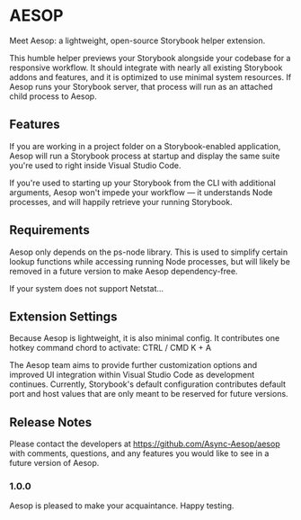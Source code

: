 # AESOP
Meet Aesop: a lightweight, open-source Storybook helper extension.

This humble helper previews your Storybook alongside your codebase for a responsive workflow. It should integrate with nearly all existing Storybook addons and features, and it is optimized to use minimal system resources. If Aesop runs your Storybook server, that process will run as an attached child process to Aesop.

## Features
If you are working in a project folder on a Storybook-enabled application, Aesop will run a Storybook process at startup and display the same suite you're used to right inside Visual Studio Code.

If you're used to starting up your Storybook from the CLI with additional arguments, Aesop won't impede your workflow — it understands Node processes, and will happily retrieve your running Storybook.

## Requirements
Aesop only depends on the ps-node library. This is used to simplify certain lookup functions while accessing running Node processes, but will likely be removed in a future version to make Aesop dependency-free.

If your system does not support Netstat...

## Extension Settings
Because Aesop is lightweight, it is also minimal config. It contributes one hotkey command chord to activate: CTRL / CMD K + A

The Aesop team aims to provide further customization options and improved UI integration within Visual Studio Code as development continues. Currently, Storybook's default configuration contributes default port and host values that are only meant to be reserved for future versions.

## Release Notes
Please contact the developers at https://github.com/Async-Aesop/aesop with comments, questions, and any features you would like to see in a future version of Aesop.

### 1.0.0
Aesop is pleased to make your acquaintance. Happy testing.